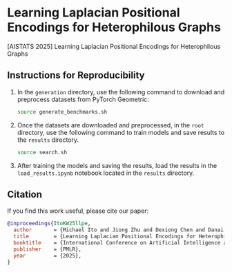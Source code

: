 # Learning Laplacian Positional Encodings for Heterophilous Graphs
[AISTATS 2025] Learning Laplacian Positional Encodings for Heterophilous Graphs

## Instructions for Reproducibility
1. In the `generation` directory, use the following command to download and preprocess datasets from PyTorch Geometric:
   ```bash
   source generate_benchmarks.sh
   ```
2. Once the datasets are downloaded and preprocessed, in the `root` directory, use the following command to train models and save results to the `results` directory.
   ```bash
   source search.sh
   ```
3. After training the models and saving the results, load the results in the `load_results.ipynb` notebook located in the `results` directory.

## Citation

If you find this work useful, please cite our paper:

```bibtex
@inproceedings{ItoKW25llpe,
  author       = {Michael Ito and Jiong Zhu and Dexiong Chen and Danai Koutra and Jenna Wiens},
  title        = {Learning Laplacian Positional Encodings for Heterophilous Graphs},
  booktitle    = {International Conference on Artificial Intelligence and Statistics},
  publisher    = {PMLR},
  year         = {2025},
}
```
